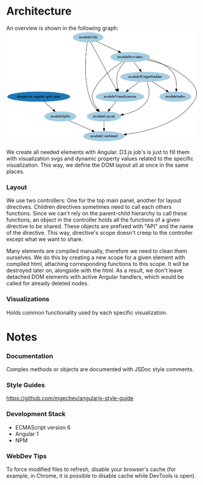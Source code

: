 <!--
-- # Generate pdf:
markdown-pdf --css-path ~/code/web/markdown-to-pdf.css -o HACKING.pdf HACKING.md
-->

# Architecture
An overview is shown in the following graph:
![](architecture/png/modules.png)

We create all needed elements with Angular. D3.js job's is just to fill them with visualization svgs and dynamic property values related to the specific visualization. This way, we define the DOM layout all at once in the same places.

### Layout
We use two controllers: One for the top main panel, another for layout directives. Children directives sometimes need to call each others functions. Since we can't rely on the parent-child hierarchy to call these functions, an object in the controller holds all the functions of a given directive to be shared. These objects are prefixed with "API" and the name of the directive. This way, directive's scope doesn't creep to the controller except what we want to share.

Many elements are compiled manually, therefore we need to clean them ourselves. We do this by creating a new scope for a given element with compiled html, attaching corresponding functions to this scope. It will be destroyed later on, alongside with the html. As a result, we don't leave detached DOM elements with active Angular handlers, which would be called for already deleted nodes.

### Visualizations
Holds common functionality used by each specific visualization.

<div style="page-break-after: always;"></div>

# Notes

### Documentation
Complex methods or objects are documented with JSDoc style comments.

### Style Guides
https://github.com/mgechev/angularjs-style-guide

### Development Stack
- ECMAScript version 6
- Angular 1
- NPM

### WebDev Tips
To force modified files to refresh, disable your browser's cache (for example, in Chrome, it is possible to disable cache while DevTools is open).

